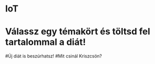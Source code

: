 # IoT
# Válassz egy témakört és töltsd fel tartalommal a diát!
#Új diát is beszúrhatsz!
#Mit csinál Kriszcsön?
